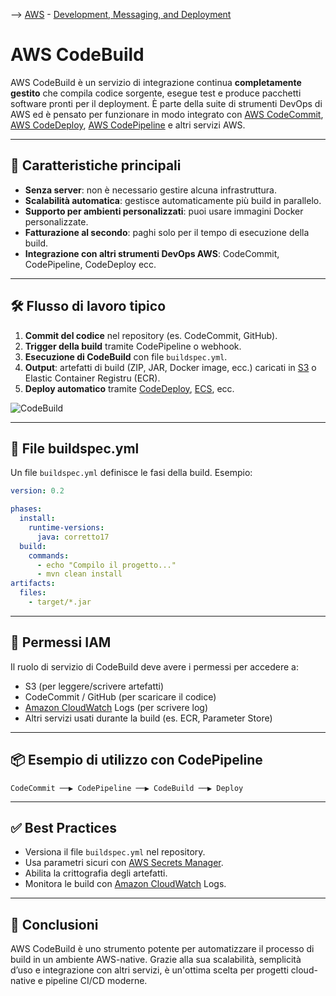--> [AWS](00-Intro/AWS.md)  -  [Development, Messaging, and Deployment](05-Development-Messaging-Deploying/Development-Messaging-and-Deployment.md)
# AWS CodeBuild

AWS CodeBuild è un servizio di integrazione continua **completamente gestito** che compila codice sorgente, esegue test e produce pacchetti software pronti per il deployment. È parte della suite di strumenti DevOps di AWS ed è pensato per funzionare in modo integrato con [AWS CodeCommit](05-Development-Messaging-Deploying/AWS-CodeCommit.md), [AWS CodeDeploy](05-Development-Messaging-Deploying/AWS-CodeDeploy.md), [AWS CodePipeline](05-Development-Messaging-Deploying/AWS-CodePipeline.md) e altri servizi AWS.

---

## 🧩 Caratteristiche principali

- **Senza server**: non è necessario gestire alcuna infrastruttura.
- **Scalabilità automatica**: gestisce automaticamente più build in parallelo.
- **Supporto per ambienti personalizzati**: puoi usare immagini Docker personalizzate.
- **Fatturazione al secondo**: paghi solo per il tempo di esecuzione della build.
- **Integrazione con altri strumenti DevOps AWS**: CodeCommit, CodePipeline, CodeDeploy ecc.

---

## 🛠️ Flusso di lavoro tipico

1. **Commit del codice** nel repository (es. CodeCommit, GitHub).
2. **Trigger della build** tramite CodePipeline o webhook.
3. **Esecuzione di CodeBuild** con file `buildspec.yml`.
4. **Output**: artefatti di build (ZIP, JAR, Docker image, ecc.) caricati in [S3](02-Storage-services/Amazon-S3.md) o Elastic Container Registru (ECR).
5. **Deploy automatico** tramite [CodeDeploy](05-Development-Messaging-Deploying/AWS-CodeDeploy.md), [ECS](01-Compute-options/Amazon-ECS.md), ecc.

![CodeBuild](codebuild.png)

---

## 📝 File buildspec.yml

Un file `buildspec.yml` definisce le fasi della build. Esempio:

```yaml
version: 0.2

phases:
  install:
    runtime-versions:
      java: corretto17
  build:
    commands:
      - echo "Compilo il progetto..."
      - mvn clean install
artifacts:
  files:
    - target/*.jar
```

---

## 🔐 Permessi IAM

Il ruolo di servizio di CodeBuild deve avere i permessi per accedere a:
- S3 (per leggere/scrivere artefatti)
- CodeCommit / GitHub (per scaricare il codice)
- [Amazon CloudWatch](08-Auditing-Monitoring-Logging/Amazon-CloudWatch.md) Logs (per scrivere log)
- Altri servizi usati durante la build (es. ECR, Parameter Store)

---

## 📦 Esempio di utilizzo con CodePipeline

```plaintext
CodeCommit ──▶ CodePipeline ──▶ CodeBuild ──▶ Deploy
```

---

## ✅ Best Practices

- Versiona il file `buildspec.yml` nel repository.
- Usa parametri sicuri con [AWS Secrets Manager](09-Sicurezza-Compliance-Governance/Sicurezza/AWS-Secrets-Manager.md).
- Abilita la crittografia degli artefatti.
- Monitora le build con [Amazon CloudWatch](08-Auditing-Monitoring-Logging/Amazon-CloudWatch.md) Logs.

---

## 📌 Conclusioni

AWS CodeBuild è uno strumento potente per automatizzare il processo di build in un ambiente AWS-native. Grazie alla sua scalabilità, semplicità d’uso e integrazione con altri servizi, è un'ottima scelta per progetti cloud-native e pipeline CI/CD moderne.
